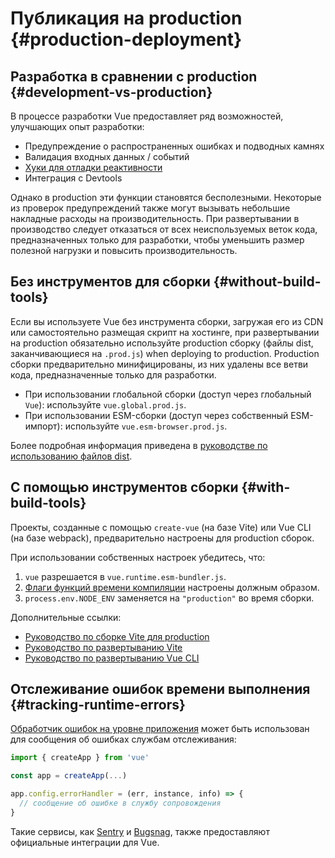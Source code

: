 # Публикация на production {#production-deployment}

## Разработка в сравнении с production {#development-vs-production}

В процессе разработки Vue предоставляет ряд возможностей, улучшающих опыт разработки:

- Предупреждение о распространенных ошибках и подводных камнях
- Валидация входных данных / событий
- [Хуки для отладки реактивности](/guide/extras/reactivity-in-depth.html#reactivity-debugging)
- Интеграция с Devtools

Однако в production эти функции становятся бесполезными. Некоторые из проверок предупреждений также могут вызывать небольшие накладные расходы на производительность. При развертывании в производство следует отказаться от всех неиспользуемых веток кода, предназначенных только для разработки, чтобы уменьшить размер полезной нагрузки и повысить производительность.

## Без инструментов для сборки {#without-build-tools}

Если вы используете Vue без инструмента сборки, загружая его из CDN или самостоятельно размещая скрипт на хостинге, при развертывании на production обязательно используйте production сборку (файлы dist, заканчивающиеся на `.prod.js`) when deploying to production. Production сборки предварительно минифицированы, из них удалены все ветви кода, предназначенные только для разработки.

- При использовании глобальной сборки (доступ через глобальный `Vue`): используйте `vue.global.prod.js`.
- При использовании ESM-сборки (доступ через собственный ESM-импорт): используйте `vue.esm-browser.prod.js`.

Более подробная информация приведена в [руководстве по использованию файлов dist](https://github.com/vuejs/core/tree/main/packages/vue#which-dist-file-to-use).

## С помощью инструментов сборки {#with-build-tools}

Проекты, созданные с помощью `create-vue` (на базе Vite) или Vue CLI (на базе webpack), предварительно настроены для production сборок.

При использовании собственных настроек убедитесь, что:

1. `vue` разрешается в `vue.runtime.esm-bundler.js`.
2. [Флаги функций времени компиляции](https://github.com/vuejs/core/tree/main/packages/vue#bundler-build-feature-flags) настроены должным образом.
3. <code>process.env<wbr>.NODE_ENV</code> заменяется на  `"production"` во время сборки.

Дополнительные ссылки:

- [Руководство по сборке Vite для production](https://vitejs.dev/guide/build.html)
- [Руководство по развертыванию Vite](https://vitejs.dev/guide/static-deploy.html)
- [Руководство по развертыванию Vue CLI](https://cli.vuejs.org/guide/deployment.html)

## Отслеживание ошибок времени выполнения {#tracking-runtime-errors}

[Обработчик ошибок на уровне приложения](/api/application.html#app-config-errorhandler) может быть использован для сообщения об ошибках службам отслеживания:

```js
import { createApp } from 'vue'

const app = createApp(...)

app.config.errorHandler = (err, instance, info) => {
  // сообщение об ошибке в службу сопровождения
}
```

Такие сервисы, как [Sentry](https://docs.sentry.io/platforms/javascript/guides/vue/) и [Bugsnag](https://docs.bugsnag.com/platforms/javascript/vue/), также предоставляют официальные интеграции для Vue.
